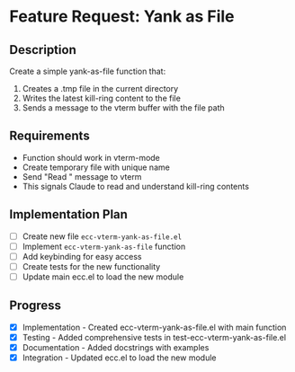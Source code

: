# Feature Request: Yank as File

## Description
Create a simple yank-as-file function that:
1. Creates a .tmp file in the current directory
2. Writes the latest kill-ring content to the file
3. Sends a message to the vterm buffer with the file path

## Requirements
- Function should work in vterm-mode
- Create temporary file with unique name
- Send "Read <temp-path>" message to vterm
- This signals Claude to read and understand kill-ring contents

## Implementation Plan
- [ ] Create new file `ecc-vterm-yank-as-file.el`
- [ ] Implement `ecc-vterm-yank-as-file` function
- [ ] Add keybinding for easy access
- [ ] Create tests for the new functionality
- [ ] Update main ecc.el to load the new module

## Progress
- [x] Implementation - Created ecc-vterm-yank-as-file.el with main function
- [x] Testing - Added comprehensive tests in test-ecc-vterm-yank-as-file.el
- [x] Documentation - Added docstrings with examples
- [x] Integration - Updated ecc.el to load the new module